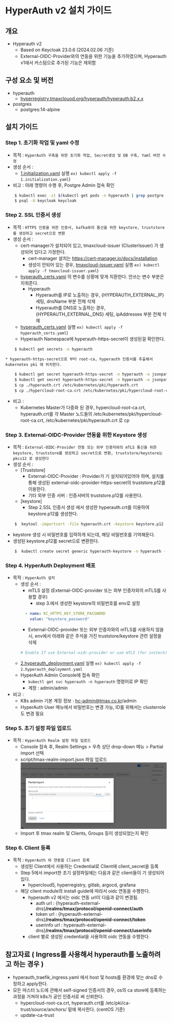 # HyperAuth v2 설치 가이드
## 개요
* Hyperauth v2
  * Based on Keycloak 23.0.6 (2024.02.06 기준)
  * External-OIDC-Provider와의 연동을 위한 기능을 추가하였으며, Hyperauth v1에서 커스텀으로 추가된 기능은 제외함
## 구성 요소 및 버전
* hyperauth
    * [hyperregistry.tmaxclouod.org/hyperauth/hyperauth:b2.x.x](https://hyperregistry.tmaxcloud.org/harbor/projects/20/repositories/hyperauth)
* postgres
    * postgres:14-alpine


## 설치 가이드  

### Step 1. 초기화 작업 및 yaml 수정
* 목적 : `HyperAuth 구축을 위한 초기화 작업, Secret생성 및 DB 구축, Yaml 버전 수정`
* 생성 순서 :
   * [1.initialization.yaml](manifest/1.initialization.yaml) 실행 `ex) kubectl apply -f 1.initialization.yaml`)
* 비고 : 아래 명령어 수행 후, Postgre Admin 접속 확인
```bash
    $ kubectl exec -it $(kubectl get pods -n hyperauth | grep postgre | cut -d ' ' -f1) -n hyperauth -- bash
    $ psql -U keycloak keycloak
 ```

### Step 2. SSL 인증서 생성
* 목적 : `HTTPS 인증을 위한 인증서, kafka와의 통신을 위한 keystore, truststore를 생성하고 secret으로 변환`
* 생성 순서 :
  * cert-manager가 설치되어 있고, tmaxcloud-issuer (ClusterIssuer) 가 생성되어 있다고 가정한다.
    * cert-manager 설치는 https://cert-manager.io/docs/installation
    * 생성이 안되어 있는 경우, [tmaxcloud-issuer.yaml](manifest/tmaxcloud-issuer.yaml) 실행 `ex) kubectl apply -f tmaxcloud-issuer.yaml`)
  * [hyperauth_certs.yaml](manifest/hyperauth_certs.yaml) 의 변수를 상황에 맞게 치환한다. 안쓰는 변수 부분은 지워준다.
    * Hyperauth
      * Hyperauth를 IP로 노출하는 경우, {HYPERAUTH_EXTERNAL_IP} 세팅, dnsName 부분 전체 삭제
      * Hyperauth를 DNS로 노출하는 경우, {HYPERAUTH_EXTERNAL_DNS} 세팅, ipAddresses 부분 전체 삭제
  *  [hyperauth_certs.yaml](manifest/hyperauth_certs.yaml) 실행 `ex) kubectl apply -f hyperauth_certs.yaml`)
  *  Hyperauth Namespace에 hyperauth-https-secret이 생성된걸 확인한다.
```bash
    $ kubectl get secrets -n hyperauth
 ``` 	 	  		 	
 	* hyperauth-https-secret으로 부터 root-ca, hyperauth 인증서를 추출해서 kubernetes pki 에 위치한다.
```bash
    $ kubectl get secret hyperauth-https-secret -n hyperauth -o jsonpath="{['data']['tls\.crt']}" | base64 -d > ./hyperauth.crt
    $ kubectl get secret hyperauth-https-secret -n hyperauth -o jsonpath="{['data']['ca\.crt']}" | base64 -d > ./hypercloud-root-ca.crt
    $ cp ./hyperauth.crt /etc/kubernetes/pki/hyperauth.crt
    $ cp ./hypercloud-root-ca.crt /etc/kubernetes/pki/hypercloud-root-ca.crt
 ``` 
* 비고 :
  * Kubernetes Master가 다중화 된 경우, hypercloud-root-ca.crt, hyperauth.crt를 각 Master 노드들의 /etc/kubernetes/pki/hypercloud-root-ca.crt, /etc/kubernetes/pki/hyperauth.crt 로 cp

### Step 3. External-OIDC-Provider 연동을 위한 Keystore 생성
* 목적 : `External-OIDC-Provider 연동 또는 외부 인증자와의 mTLS 통신을 위한 keystore, truststore를 생성하고 secret으로 변환, truststore/keystore는 pkcs12 로 생성한다`
* 생성 순서 :
  * [Truststore]
    * External-OIDC-Provider : Provider가 기 설치되어있어야 하며, 설치를 통해 생성된 external-oidc-provider-https-secret의 truststore.p12를 이용한다. 
    * 기타 외부 인증 서버 : 인증서버의 truststore.p12를 사용한다.
  * [keystore]
    * Step 2.SSL 인증서 생성 에서 생성한 hyperauth.crt를 이용하여 keystore.p12를 생성한다.
```bash
    $  keytool -importcert -file hyperauth.crt -keystore keystore.p12 -alias hyperauth_keystore
```
  * keystore 생성 시 비밀번호를 입력하게 되는데, 해당 비밀번호를 기억해둔다.
  * 생성된 keystore.p12를 secret으로 변환한다.
```bash  
    $  kubectl create secret generic hyperauth-keystore -n hyperauth --from-file=keystore.p12 
```

### Step 4. HyperAuth Deployment 배포
* 목적 : `HyperAuth 설치`
  * 생성 순서 :  
    * mTLS 설정 (External-OIDC-provider 또는 외부 인증자와의 mTLS를 사용할 경우) 
      * step 3.에서 생성한 keystore의 비밀번호를 env로 설정
    ```yaml
      - name: KC_HTTPS_KEY_STORE_PASSWORD
        value: "keystore_password"
    ```
    * External-OIDC-provider 또는 외부 인증자와의 mTLS를 사용하지 않을 시, env에서 아래와 같은 주석을 가진 truststore/keystore 관련 설정을 삭제
    ```yaml
    # Enable If use External-oidc-provider or use mTLS (for initech)
    ```
  * [2.hyperauth_deployment.yaml](manifest/2.hyperauth_deployment.yaml) 실행 `ex) kubectl apply -f 2.hyperauth_deployment.yaml`
  * HyperAuth Admin Console에 접속 확인
    * `kubectl get svc hyperauth -n hyperauth` 명령어로 IP 확인
    * 계정 : admin/admin
* 비고 :
  * K8s admin 기본 계정 정보 : hc-admin@tmax.co.kr/admin
  * HyperAuth User 메뉴에서 비밀번호는 변경 가능, ID를 위해서는 clusterrole도 변경 필요

### Step 5. 초기 설정 파일 업로드
* 목적 : `HyperAuth Realm 설정 파일 업로드`
  * Console 접속 후, Realm Settings > 우측 상단 drop-down 메뉴 > Partial import 선택
  * script/tmax-realm-import.json 파일 업로드
    ![realm-import.png](script/img.png)  
  * Import 후 tmax realm 및 Clients, Groups 등이 생성되었는지 확인

### Step 6. Client 등록
* 목적 : `HyperAuth 와 연동할 Client 등록`
  * 생성된 Client에서 사용하는 Credential로 Client에 client_secret을 등록  
  * Step 5에서 import한 초기 설정파일에는 다음과 같은 client들이 기 생성되어있다. 
    * hypercloud5, hyperregistry, gitlab, argocd, grafana
  * 해당 client module의 install guide에 따라서 oidc 연동을 수행한다.
    * hyperauth v2 에서는 oidc 연동 url이 다음과 같이 변경됨.
      * auth url : {hyperauth-external-dns}__/realms/tmax/protocol/openid-connect/auth__
      * token url : {hyperauth-external-dns}__/realms/tmax/protocol/openid-connect/token__
      * userinfo url : hyperauth-external-dns}__/realms/tmax/protocol/openid-connect/userinfo__ 
    * client 별로 생성된 credential을 사용하여 oidc 연동을 수행한다.

## 참고자료 ( Ingress를 사용해서 hyperauth를 노출하려고 하는 경우 )
* hyperauth_traefik_ingress.yaml 에서 host 및 hosts를 환경에 맞는 dns로 수정하고 apply한다.
* 모든 마스터 노드에 관해서 self-signed 인증서의 경우, os의 ca store에 등록하는 과정을 거쳐야 k8s가 공인 인증서로 써 신뢰한다.
  * hypercloud-root-ca.crt, hyperauth.crt를 /etc/pki/ca-trust/source/anchors/ 밑에 복사한다. (centOS 기준)
  * update-ca-trust  	
    